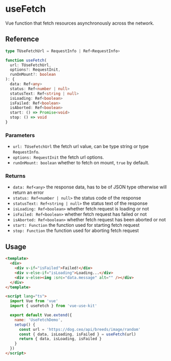 # useFetch

Vue function that fetch resources asynchronously across the network.

## Reference

```typescript
type TUseFetchUrl = RequestInfo | Ref<RequestInfo>
```

```typescript
function useFetch(
  url: TUseFetchUrl,
  options?: RequestInit,
  runOnMount?: boolean
): {
  data: Ref<any>
  status: Ref<number | null>
  statusText: Ref<string | null>
  isLoading: Ref<boolean>
  isFailed: Ref<boolean>
  isAborted: Ref<boolean>
  start: () => Promise<void>
  stop: () => void
}
```

### Parameters

- `url: TUseFetchUrl` the fetch url value, can be type string or type `RequestInfo`.
- `options: RequestInit` the fetch url options.
- `runOnMount: boolean` whether to fetch on mount, `true` by default.

### Returns

- `data: Ref<any>` the response data, has to be of JSON type otherwise will return an error
- `status: Ref<number | null>` the status code of the response
- `statusText: Ref<string | null>` the status text of the response
- `isLoading: Ref<boolean>` whether fetch request is loading or not
- `isFailed: Ref<boolean>` whether fetch request has failed or not
- `isAborted: Ref<boolean>` whether fetch request has been aborted or not
- `start: Function` the function used for starting fetch request
- `stop: Function` the function used for aborting fetch request

## Usage

```html
<template>
  <div>
    <div v-if="isFailed">Failed!</div>
    <div v-else-if="isLoading">Loading...</div>
    <div v-else><img :src="data.message" alt="" /></div>
  </div>
</template>

<script lang="ts">
  import Vue from 'vue'
  import { useFetch } from 'vue-use-kit'

  export default Vue.extend({
    name: 'UseFetchDemo',
    setup() {
      const url = 'https://dog.ceo/api/breeds/image/random'
      const { data, isLoading, isFailed } = useFetch(url)
      return { data, isLoading, isFailed }
    }
  })
</script>
```
